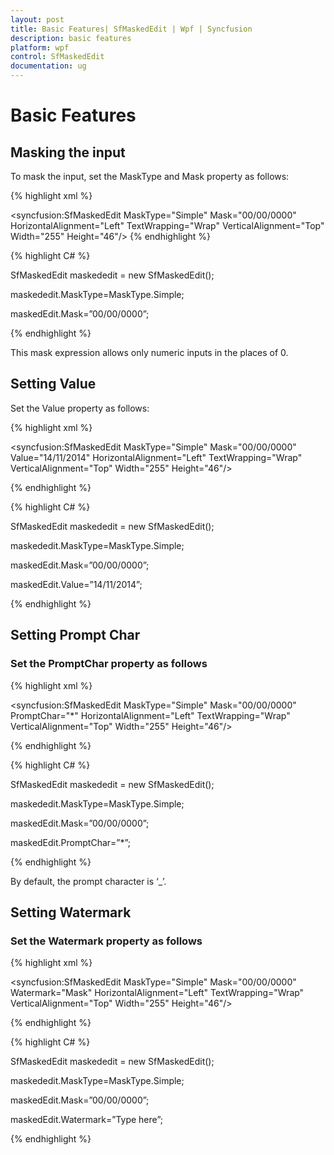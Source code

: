 ```yaml
---
layout: post
title: Basic Features| SfMaskedEdit | Wpf | Syncfusion
description: basic features
platform: wpf
control: SfMaskedEdit
documentation: ug
---
```


# Basic Features

## Masking the input

To mask the input, set the MaskType and Mask property as follows:

{% highlight xml %}


<syncfusion:SfMaskedEdit MaskType="Simple" Mask="00/00/0000"  HorizontalAlignment="Left"  TextWrapping="Wrap"  VerticalAlignment="Top" Width="255" Height="46"/>
{% endhighlight %}


{% highlight C# %}



SfMaskedEdit maskededit = new SfMaskedEdit();

maskededit.MaskType=MaskType.Simple;

maskedEdit.Mask=”00/00/0000”;

{% endhighlight %}


This mask expression allows only numeric inputs in the places of 0.

## Setting Value

Set the Value property as follows:


{% highlight xml %}



<syncfusion:SfMaskedEdit MaskType="Simple" Mask="00/00/0000" Value="14/11/2014" HorizontalAlignment="Left"  TextWrapping="Wrap"  VerticalAlignment="Top" Width="255" Height="46"/>

{% endhighlight %}

{% highlight C# %}



SfMaskedEdit maskededit = new SfMaskedEdit();

maskededit.MaskType=MaskType.Simple;

maskedEdit.Mask=”00/00/0000”;

maskedEdit.Value=”14/11/2014”;

{% endhighlight %}

## Setting Prompt Char

### Set the PromptChar property as follows


{% highlight xml %}




<syncfusion:SfMaskedEdit  MaskType="Simple" Mask="00/00/0000" PromptChar="*"  HorizontalAlignment="Left"  TextWrapping="Wrap"  VerticalAlignment="Top" Width="255" Height="46"/>

{% endhighlight %}

{% highlight C# %}



SfMaskedEdit maskededit = new SfMaskedEdit();

maskededit.MaskType=MaskType.Simple;

maskedEdit.Mask=”00/00/0000”;

maskedEdit.PromptChar=”*”;

{% endhighlight %}


By default, the prompt character is ‘_’.

## Setting Watermark

### Set the Watermark property as follows

{% highlight xml %}


  <syncfusion:SfMaskedEdit  MaskType="Simple" Mask="00/00/0000" Watermark="Mask"  HorizontalAlignment="Left"  TextWrapping="Wrap"  VerticalAlignment="Top" Width="255" Height="46"/>

{% endhighlight %}

{% highlight C# %}



SfMaskedEdit maskededit = new SfMaskedEdit();

maskededit.MaskType=MaskType.Simple;

maskedEdit.Mask=”00/00/0000”;

maskedEdit.Watermark=”Type here”;

{% endhighlight %}


